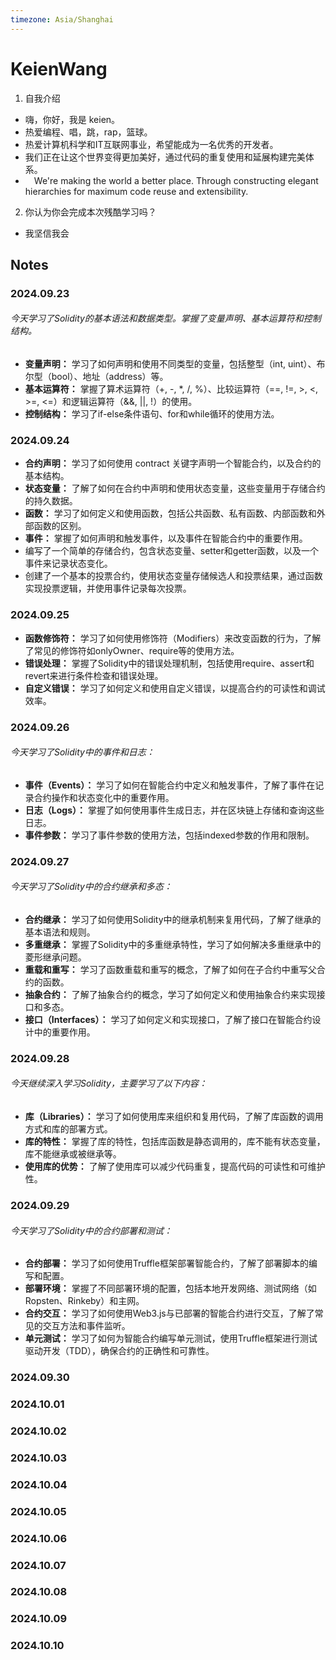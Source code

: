 ```yaml
---
timezone: Asia/Shanghai
---
```


# KeienWang

1. 自我介绍
  - 嗨，你好，我是 keien。
  - 热爱编程、唱，跳，rap，篮球。
  - 热爱计算机科学和IT互联网事业，希望能成为一名优秀的开发者。
  - 我们正在让这个世界变得更加美好，通过代码的重复使用和延展构建完美体系。
  -  We're making the world a better place. Through constructing elegant hierarchies for maximum code reuse and extensibility.

2. 你认为你会完成本次残酷学习吗？
  - 我坚信我会
## Notes

<!-- Content_START -->

### 2024.09.23

###### 今天学习了Solidity的基本语法和数据类型。掌握了变量声明、基本运算符和控制结构。
- **变量声明：** 学习了如何声明和使用不同类型的变量，包括整型（int, uint）、布尔型（bool）、地址（address）等。
- **基本运算符：** 掌握了算术运算符（+, -, *, /, %）、比较运算符（==, !=, >, <, >=, <=）和逻辑运算符（&&, ||, !）的使用。
- **控制结构：** 学习了if-else条件语句、for和while循环的使用方法。

### 2024.09.24
- **合约声明：** 学习了如何使用 contract 关键字声明一个智能合约，以及合约的基本结构。
- **状态变量：** 了解了如何在合约中声明和使用状态变量，这些变量用于存储合约的持久数据。
- **函数：** 学习了如何定义和使用函数，包括公共函数、私有函数、内部函数和外部函数的区别。
- **事件：** 掌握了如何声明和触发事件，以及事件在智能合约中的重要作用。
- 编写了一个简单的存储合约，包含状态变量、setter和getter函数，以及一个事件来记录状态变化。
- 创建了一个基本的投票合约，使用状态变量存储候选人和投票结果，通过函数实现投票逻辑，并使用事件记录每次投票。

### 2024.09.25

- **函数修饰符：** 学习了如何使用修饰符（Modifiers）来改变函数的行为，了解了常见的修饰符如onlyOwner、require等的使用方法。
- **错误处理：** 掌握了Solidity中的错误处理机制，包括使用require、assert和revert来进行条件检查和错误处理。
- **自定义错误：** 学习了如何定义和使用自定义错误，以提高合约的可读性和调试效率。

### 2024.09.26
###### 今天学习了Solidity中的事件和日志：
- **事件（Events）：** 学习了如何在智能合约中定义和触发事件，了解了事件在记录合约操作和状态变化中的重要作用。
- **日志（Logs）：** 掌握了如何使用事件生成日志，并在区块链上存储和查询这些日志。
- **事件参数：** 学习了事件参数的使用方法，包括indexed参数的作用和限制。

### 2024.09.27
###### 今天学习了Solidity中的合约继承和多态：
- **合约继承：** 学习了如何使用Solidity中的继承机制来复用代码，了解了继承的基本语法和规则。
- **多重继承：** 掌握了Solidity中的多重继承特性，学习了如何解决多重继承中的菱形继承问题。
- **重载和重写：** 学习了函数重载和重写的概念，了解了如何在子合约中重写父合约的函数。
- **抽象合约：** 了解了抽象合约的概念，学习了如何定义和使用抽象合约来实现接口和多态。
- **接口（Interfaces）：** 学习了如何定义和实现接口，了解了接口在智能合约设计中的重要作用。


### 2024.09.28

###### 今天继续深入学习Solidity，主要学习了以下内容：
- **库（Libraries）：** 学习了如何使用库来组织和复用代码，了解了库函数的调用方式和库的部署方式。
- **库的特性：** 掌握了库的特性，包括库函数是静态调用的，库不能有状态变量，库不能继承或被继承等。
- **使用库的优势：** 了解了使用库可以减少代码重复，提高代码的可读性和可维护性。

### 2024.09.29
###### 今天学习了Solidity中的合约部署和测试：
- **合约部署：** 学习了如何使用Truffle框架部署智能合约，了解了部署脚本的编写和配置。
- **部署环境：** 掌握了不同部署环境的配置，包括本地开发网络、测试网络（如Ropsten、Rinkeby）和主网。
- **合约交互：** 学习了如何使用Web3.js与已部署的智能合约进行交互，了解了常见的交互方法和事件监听。
- **单元测试：** 学习了如何为智能合约编写单元测试，使用Truffle框架进行测试驱动开发（TDD），确保合约的正确性和可靠性。


### 2024.09.30

### 2024.10.01

### 2024.10.02

### 2024.10.03

### 2024.10.04

### 2024.10.05

### 2024.10.06

### 2024.10.07

### 2024.10.08

### 2024.10.09

### 2024.10.10


<!-- Content_END -->